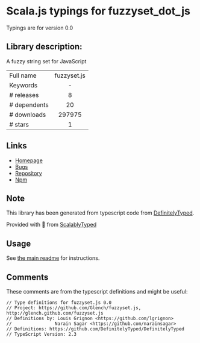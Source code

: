 
# Scala.js typings for fuzzyset_dot_js

Typings are for version 0.0

## Library description:
A fuzzy string set for JavaScript

|                    |                 |
| ------------------ | :-------------: |
| Full name          | fuzzyset.js |
| Keywords           | - |
| # releases         | 8 |
| # dependents       | 20 |
| # downloads        | 297975 |
| # stars            | 1 |

## Links
- [Homepage](http://Glench.github.com/fuzzyset.js)
- [Bugs](https://github.com/Glench/fuzzyset.js/issues)
- [Repository](https://github.com/Glench/fuzzyset.js)
- [Npm](https://www.npmjs.com/package/fuzzyset.js)
    


## Note
This library has been generated from typescript code from [DefinitelyTyped](https://definitelytyped.org).

Provided with :purple_heart: from [ScalablyTyped](https://github.com/oyvindberg/ScalablyTyped)

## Usage
See [the main readme](../../readme.md) for instructions.

## Comments

These comments are from the typescript definitions and might be useful:
```
// Type definitions for fuzzyset.js 0.0
// Project: https://github.com/Glench/fuzzyset.js, http://glench.github.com/fuzzyset.js
// Definitions by: Louis Grignon <https://github.com/lgrignon>
//                Narain Sagar <https://github.com/narainsagar>
// Definitions: https://github.com/DefinitelyTyped/DefinitelyTyped
// TypeScript Version: 2.3

```

